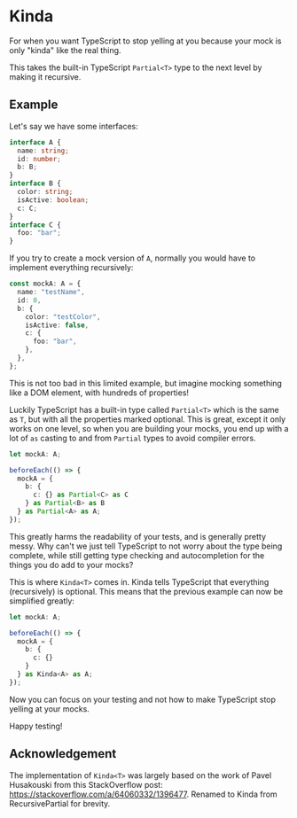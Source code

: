 # Kinda

For when you want TypeScript to stop yelling at you because your mock is only "kinda" like the real thing.

This takes the built-in TypeScript `Partial<T>` type to the next level by making it recursive.

## Example

Let's say we have some interfaces:

```typescript
interface A {
  name: string;
  id: number;
  b: B;
}
interface B {
  color: string;
  isActive: boolean;
  c: C;
}
interface C {
  foo: "bar";
}
```

If you try to create a mock version of `A`, normally you would have to implement everything recursively:

```typescript
const mockA: A = {
  name: "testName",
  id: 0,
  b: {
    color: "testColor",
    isActive: false,
    c: {
      foo: "bar",
    },
  },
};
```

This is not too bad in this limited example, but imagine mocking something like a DOM element, with hundreds of properties!

Luckily TypeScript has a built-in type called `Partial<T>` which is the same as `T`, but with all the properties marked optional. This is great, except it only works on one level, so when you are building your mocks, you end up with a lot of `as` casting to and from `Partial` types to avoid compiler errors.

```typescript
let mockA: A;

beforeEach(() => {
  mockA = {
    b: {
      c: {} as Partial<C> as C
    } as Partial<B> as B
  } as Partial<A> as A;
});
```

This greatly harms the readability of your tests, and is generally pretty messy. Why can't we just tell TypeScript to not worry about the type being complete, while still getting type checking and autocompletion for the things you do add to your mocks?

This is where `Kinda<T>` comes in. Kinda tells TypeScript that everything (recursively) is optional. This means that the previous example can now be simplified greatly:

```typescript
let mockA: A;

beforeEach(() => {
  mockA = {
    b: {
      c: {}
    }
  } as Kinda<A> as A;
});
```

Now you can focus on your testing and not how to make TypeScript stop yelling at your mocks.

Happy testing!

## Acknowledgement

The implementation of `Kinda<T>` was largely based on the work of Pavel Husakouski from this StackOverflow post: <https://stackoverflow.com/a/64060332/1396477>. Renamed to Kinda from RecursivePartial for brevity.
